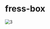 # fress-box
![3](https://user-images.githubusercontent.com/86897399/163697418-0de2a1fe-0c99-4d76-b669-a1c42caab528.png)
